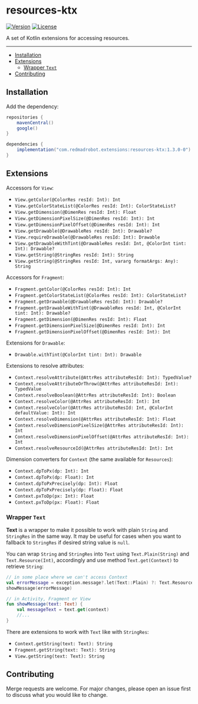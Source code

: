 # resources-ktx <GitHub path="RedMadRobot/redmadrobot-android-ktx/tree/main/resources-ktx"/>
[![Version](https://img.shields.io/maven-central/v/com.redmadrobot.extensions/resources-ktx?style=flat-square)][mavenCentral] [![License](https://img.shields.io/github/license/RedMadRobot/redmadrobot-android-ktx?style=flat-square)][license]

A set of Kotlin extensions for accessing resources.

---
<!-- START doctoc generated TOC please keep comment here to allow auto update -->
<!-- DON'T EDIT THIS SECTION, INSTEAD RE-RUN doctoc TO UPDATE -->

- [Installation](#installation)
- [Extensions](#extensions)
  - [Wrapper `Text`](#wrapper-text)
- [Contributing](#contributing)

<!-- END doctoc generated TOC please keep comment here to allow auto update -->

## Installation

Add the dependency:
```groovy
repositories {
    mavenCentral()
    google()
}

dependencies {
    implementation("com.redmadrobot.extensions:resources-ktx:1.3.0-0")
}
```

## Extensions

Accessors for `View`:
- `View.getColor(@ColorRes resId: Int): Int`
- `View.getColorStateList(@ColorRes resId: Int): ColorStateList?`
- `View.getDimension(@DimenRes resId: Int): Float`
- `View.getDimensionPixelSize(@DimenRes resId: Int): Int`
- `View.getDimensionPixelOffset(@DimenRes resId: Int): Int`
- `View.getDrawable(@DrawableRes resId: Int): Drawable?`
- `View.requireDrawable(@DrawableRes resId: Int): Drawable`
- `View.getDrawableWithTint(@DrawableRes resId: Int, @ColorInt tint: Int): Drawable?`
- `View.getString(@StringRes resId: Int): String`
- `View.getString(@StringRes resId: Int, vararg formatArgs: Any): String`

Accessors for `Fragment`:
- `Fragment.getColor(@ColorRes resId: Int): Int`
- `Fragment.getColorStateList(@ColorRes resId: Int): ColorStateList?`
- `Fragment.getDrawable(@DrawableRes resId: Int): Drawable?`
- `Fragment.getDrawableWithTint(@DrawableRes resId: Int, @ColorInt tint: Int): Drawable?`
- `Fragment.getDimension(@DimenRes resId: Int): Float`
- `Fragment.getDimensionPixelSize(@DimenRes resId: Int): Int`
- `Fragment.getDimensionPixelOffset(@DimenRes resId: Int): Int`

Extensions for `Drawable`:
- `Drawable.withTint(@ColorInt tint: Int): Drawable`

Extensions to resolve attributes:
- `Context.resolveAttribute(@AttrRes attributeResId: Int): TypedValue?`
- `Context.resolveAttributeOrThrow(@AttrRes attributeResId: Int): TypedValue`
- `Context.resolveBoolean(@AttrRes attributeResId: Int): Boolean`
- `Context.resolveColor(@AttrRes attributeResId: Int): Int`
- `Context.resolveColor(@AttrRes attributeResId: Int, @ColorInt defaultValue: Int): Int`
- `Context.resolveDimension(@AttrRes attributeResId: Int): Float`
- `Context.resolveDimensionPixelSize(@AttrRes attributeResId: Int): Int`
- `Context.resolveDimensionPixelOffset(@AttrRes attributeResId: Int): Int`
- `Context.resolveResourceId(@AttrRes attributeResId: Int): Int`

Dimension converters for `Context` (the same available for `Resources`):
- `Context.dpToPx(dp: Int): Int`
- `Context.dpToPx(dp: Float): Int`
- `Context.dpToPxPrecisely(dp: Int): Float`
- `Context.dpToPxPrecisely(dp: Float): Float`
- `Context.pxToDp(px: Int): Float`
- `Context.pxToDp(px: Float): Float`

### Wrapper `Text` 

**Text** is a wrapper to make it possible to work with plain `String` and `StringRes` in the same way.
It may be useful for cases when you want to fallback to `StringRes` if desired string value is `null`.

You can wrap `String` and `StringRes` into `Text` using `Text.Plain(String)` and `Text.Resource(Int)`, accordingly and use method `Text.get(Context)` to retrieve `String`:

```kotlin
// in some place where we can't access Context
val errorMessage = exception.message?.let(Text::Plain) ?: Text.Resource(R.string.unknown_error)
showMessage(errorMessage)

// in Activity, Fragment or View
fun showMessage(text: Text) {
    val messageText = text.get(context)
    //...
}
```

There are extensions to work with `Text` like with `StringRes`:

- `Context.getString(text: Text): String`
- `Fragment.getString(text: Text): String`
- `View.getString(text: Text): String`

## Contributing

Merge requests are welcome.
For major changes, please open an issue first to discuss what you would like to change.

[mavenCentral]: https://search.maven.org/artifact/com.redmadrobot.extensions/resources-ktx
[license]: ../LICENSE
